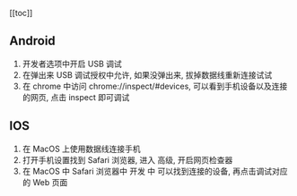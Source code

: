 [[toc]]

## Android

1. 开发者选项中开启 USB 调试
2. 在弹出来 USB 调试授权中允许, 如果没弹出来, 拔掉数据线重新连接试试
3. 在 chrome 中访问 chrome://inspect/#devices, 可以看到手机设备以及连接的网页, 点击 inspect 即可调试

## IOS

1. 在 MacOS 上使用数据线连接手机
2. 打开手机设置找到 Safari 浏览器, 进入 高级, 开启网页检查器
3. 在 MacOS 中 Safari 浏览器中 开发 中 可以找到连接的设备, 再点击调试对应的 Web 页面
